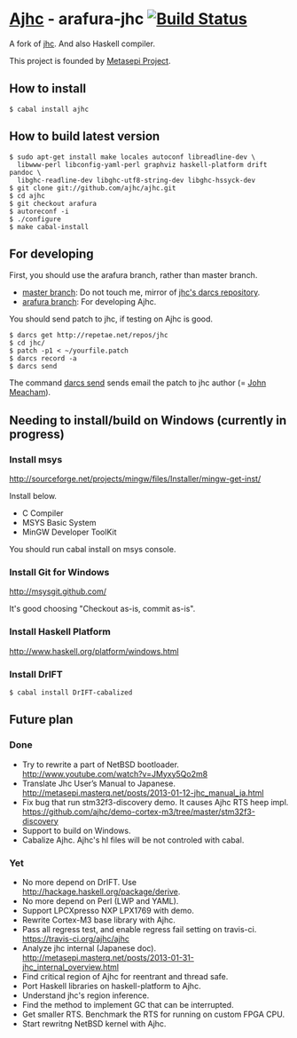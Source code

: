 # [Ajhc](http://ajhc.github.com/) - arafura-jhc [![Build Status](https://travis-ci.org/ajhc/ajhc.png)](https://travis-ci.org/ajhc/ajhc)

A fork of [jhc](http://repetae.net/computer/jhc/).
And also Haskell compiler. 

This project is founded by [Metasepi Project](http://metasepi.masterq.net/).

## How to install

    $ cabal install ajhc

## How to build latest version

    $ sudo apt-get install make locales autoconf libreadline-dev \
      libwww-perl libconfig-yaml-perl graphviz haskell-platform drift pandoc \
      libghc-readline-dev libghc-utf8-string-dev libghc-hssyck-dev
    $ git clone git://github.com/ajhc/ajhc.git
    $ cd ajhc
    $ git checkout arafura
    $ autoreconf -i
    $ ./configure
    $ make cabal-install

## For developing

First, you should use the arafura branch, rather than master branch.

* [master branch](https://github.com/ajhc/ajhc/tree/master): Do not touch me, mirror of [jhc's darcs repository](http://repetae.net/dw/darcsweb.cgi?r=jhc).
* [arafura branch](https://github.com/ajhc/ajhc/tree/arafura): For developing Ajhc.

You should send patch to jhc, if testing on Ajhc is good.

    $ darcs get http://repetae.net/repos/jhc
    $ cd jhc/
    $ patch -p1 < ~/yourfile.patch
    $ darcs record -a
    $ darcs send

The command [darcs send](http://darcs.net/Using/Send) sends email the patch to
jhc author (= [John Meacham](http://repetae.net/)).

## Needing to install/build on Windows (currently in progress)

### Install msys

http://sourceforge.net/projects/mingw/files/Installer/mingw-get-inst/

Install below.

* C Compiler
* MSYS Basic System
* MinGW Developer ToolKit

You should run cabal install on msys console.

### Install Git for Windows

http://msysgit.github.com/

It's good choosing "Checkout as-is, commit as-is".

### Install Haskell Platform

http://www.haskell.org/platform/windows.html

### Install DrIFT

    $ cabal install DrIFT-cabalized

## Future plan

### Done

* Try to rewrite a part of NetBSD bootloader.
  http://www.youtube.com/watch?v=JMyxy5Qo2m8
* Translate Jhc User’s Manual to Japanese.
  http://metasepi.masterq.net/posts/2013-01-12-jhc_manual_ja.html
* Fix bug that run stm32f3-discovery demo. It causes Ajhc RTS heep impl.
  https://github.com/ajhc/demo-cortex-m3/tree/master/stm32f3-discovery
* Support to build on Windows.
* Cabalize Ajhc. Ajhc's hl files will be not controled with cabal.

### Yet

* No more depend on DrIFT. Use http://hackage.haskell.org/package/derive.
* No more depend on Perl (LWP and YAML).
* Support LPCXpresso NXP LPX1769 with demo.
* Rewrite Cortex-M3 base library with Ajhc.
* Pass all regress test, and enable regress fail setting on travis-ci.
  https://travis-ci.org/ajhc/ajhc
* Analyze jhc internal (Japanese doc).
  http://metasepi.masterq.net/posts/2013-01-31-jhc_internal_overview.html
* Find critical region of Ajhc for reentrant and thread safe.
* Port Haskell libraries on haskell-platform to Ajhc.
* Understand jhc's region inference.
* Find the method to implement GC that can be interrupted.
* Get smaller RTS. Benchmark the RTS for running on custom FPGA CPU.
* Start rewritng NetBSD kernel with Ajhc.
